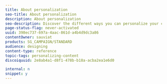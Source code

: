 ```yaml
---
title: About personalization
seo-title: About personalization
description: About personalization
seo-description: Discover the different ways you can personalize your contents in Adobe Campaign.
page-status-flag: never-activated
uuid: 398ec737-697a-4aac-861d-a4b4d9dc3a86
contentOwner: sauviat
products: SG_CAMPAIGN/STANDARD
audience: designing
content-type: reference
topic-tags: personalizing-content
discoiquuid: 2e8ab4a1-d8f1-478b-b18a-acba2ea1e6d0

internal: n
snippet: y
---
```

<!--
# About personalization{#about-personalization}

The content and display of messages delivered by Adobe Campaign can be personalized in several different ways. These ways can be combined according to criteria depending on the profiles. In general, Adobe Campaign allows you to:

* Insert dynamic personalization fields. See [Inserting a personalization field](../../designing/using/inserting-a-personalization-field.md).
* Insert predefined personalization blocks. See [Adding a content block](../../designing/using/adding-a-content-block.md).
* Personalize the sender of an email. See [Personalizing the sender](../../designing/using/personalizing-the-sender.md).
* Personalize the subject of an email. See [Personalizing the subject line of an email](../../designing/using/personalizing-the-subject-line-of-an-email.md).
* Create conditional content. See [Defining dynamic content in an email](../../designing/using/defining-dynamic-content-in-an-email.md) and [Defining dynamic content in a landing page](../../designing/using/defining-dynamic-content-in-a-landing-page.md).

-->